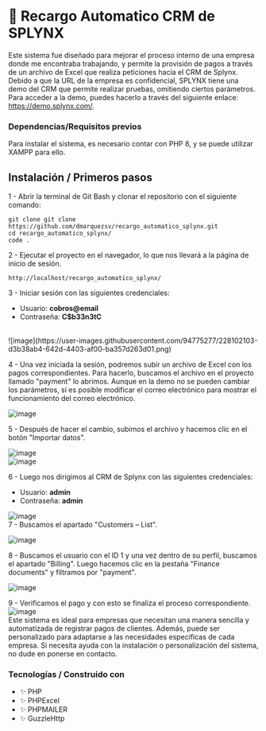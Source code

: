 # 🚀 Recargo Automatico CRM de SPLYNX
Este sistema fue diseñado para mejorar el proceso interno de una empresa donde me encontraba trabajando, y permite la provisión de pagos a través de un archivo de Excel que realiza peticiones hacia el CRM de Splynx. Debido a que la URL de la empresa es confidencial, SPLYNX tiene una demo del CRM que permite realizar pruebas, omitiendo ciertos parámetros. Para acceder a la demo, puedes hacerlo a través del siguiente enlace: https://demo.splynx.com/.

### Dependencias/Requisitos previos
Para instalar el sistema, es necesario contar con PHP 8, y se puede utilizar XAMPP para ello.

## Instalación / Primeros pasos
1 - Abrir la terminal de Git Bash y clonar el repositorio con el siguiente comando:
```shell
git clone git clone https://github.com/dmarquezsv/recargo_automatico_splynx.git
cd recargo_automatico_splynx/
code .
```
2 - Ejecutar el proyecto en el navegador, lo que nos llevará a la página de inicio de sesión.
```shell
http://localhost/recargo_automatico_splynx/
```
3 - Iniciar sesión con las siguientes credenciales:<br>
- Usuario: <b>cobros@email</b><br>
- Contraseña: <b>C$b33n3tC</b><br>
<br>
![image](https://user-images.githubusercontent.com/94775277/228102103-d3b38ab4-642d-4403-af00-ba357d263d01.png)

<br>

4 - Una vez iniciada la sesión, podremos subir un archivo de Excel con los pagos correspondientes. Para hacerlo, buscamos el archivo en el proyecto llamado "payment"  lo abrimos. Aunque en la demo no se pueden cambiar los parámetros, sí es posible modificar el correo electrónico para mostrar el funcionamiento del correo electrónico.

![image](https://user-images.githubusercontent.com/94775277/228102708-e44fea96-d93b-45b3-a4a1-4aa75e760c66.png)
<br>

5 - Después de hacer el cambio, subimos el archivo y hacemos clic en el botón "Importar datos". <br>

![image](https://user-images.githubusercontent.com/94775277/228104051-9b993c4b-b516-4434-87f4-931b8f0428f4.png)
<br>
![image](https://user-images.githubusercontent.com/94775277/228104107-adcb1562-dc81-44a6-a975-96d859dd0c2f.png)

6 - Luego nos dirigimos al CRM de Splynx con las siguientes credenciales:
 - Usuario: <b>admin</b>
 - Contraseña: <b>admin</b>
 
 ![image](https://user-images.githubusercontent.com/94775277/228103311-91ebda18-a3b8-475f-ae95-efa1fbd1fdc7.png)
 <br>
 7 - Buscamos el apartado "Customers – List". <br>
 
![image](https://user-images.githubusercontent.com/94775277/228103628-9b79fbd2-3228-43d4-bba8-ca5105493f16.png)
<br>

 8 - Buscamos el usuario con el ID 1 y una vez dentro de su perfil, buscamos el apartado "Billing". Luego hacemos clic en la pestaña "Finance documents" y filtramos por "payment".
 
 ![image](https://user-images.githubusercontent.com/94775277/228103832-01271a39-8c66-49e4-baef-51f277e7384a.png)
 <br>
 
 9 - Verificamos el pago y con esto se finaliza el proceso correspondiente.
 <br>
 ![image](https://user-images.githubusercontent.com/94775277/228104234-c1e139cb-0ef6-485e-bd20-88cdca637a1b.png)
 <br>
 Este sistema es ideal para empresas que necesitan una manera sencilla y automatizada de registrar pagos de clientes. Además, puede ser personalizado para adaptarse a las necesidades específicas de cada empresa. Si necesita ayuda con la instalación o personalización del sistema, no dude en ponerse en contacto.
 
 ### Tecnologías / Construido con
- ✨ PHP
- ✨ PHPExcel
- ✨ PHPMAILER
- ✨ GuzzleHttp

 



